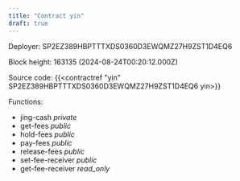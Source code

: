 ```yaml
---
title: "Contract yin"
draft: true
---
```

Deployer: SP2EZ389HBPTTTXDS0360D3EWQMZ27H9ZST1D4EQ6


 



Block height: 163135 (2024-08-24T00:20:12.000Z)

Source code: {{<contractref "yin" SP2EZ389HBPTTTXDS0360D3EWQMZ27H9ZST1D4EQ6 yin>}}

Functions:

* jing-cash _private_
* get-fees _public_
* hold-fees _public_
* pay-fees _public_
* release-fees _public_
* set-fee-receiver _public_
* get-fee-receiver _read_only_
